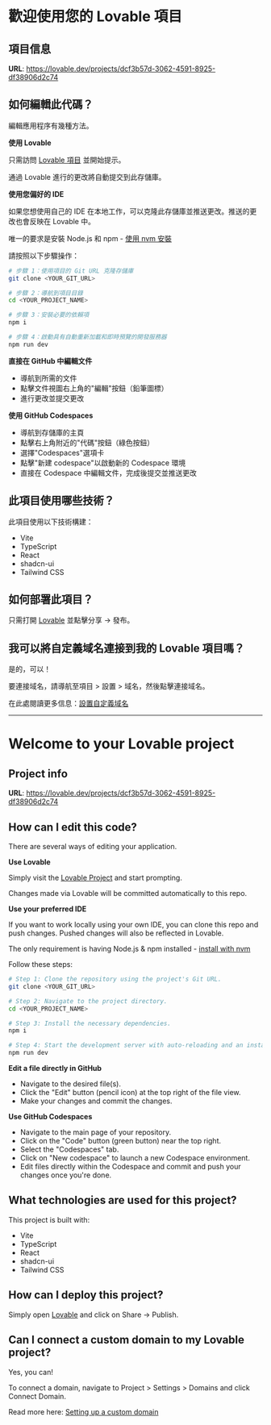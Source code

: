 
# 歡迎使用您的 Lovable 項目

## 項目信息

**URL**: https://lovable.dev/projects/dcf3b57d-3062-4591-8925-df38906d2c74

## 如何編輯此代碼？

編輯應用程序有幾種方法。

**使用 Lovable**

只需訪問 [Lovable 項目](https://lovable.dev/projects/dcf3b57d-3062-4591-8925-df38906d2c74) 並開始提示。

通過 Lovable 進行的更改將自動提交到此存儲庫。

**使用您偏好的 IDE**

如果您想使用自己的 IDE 在本地工作，可以克隆此存儲庫並推送更改。推送的更改也會反映在 Lovable 中。

唯一的要求是安裝 Node.js 和 npm - [使用 nvm 安裝](https://github.com/nvm-sh/nvm#installing-and-updating)

請按照以下步驟操作：

```sh
# 步驟 1：使用項目的 Git URL 克隆存儲庫
git clone <YOUR_GIT_URL>

# 步驟 2：導航到項目目錄
cd <YOUR_PROJECT_NAME>

# 步驟 3：安裝必要的依賴項
npm i

# 步驟 4：啟動具有自動重新加載和即時預覽的開發服務器
npm run dev
```

**直接在 GitHub 中編輯文件**

- 導航到所需的文件
- 點擊文件視圖右上角的"編輯"按鈕（鉛筆圖標）
- 進行更改並提交更改

**使用 GitHub Codespaces**

- 導航到存儲庫的主頁
- 點擊右上角附近的"代碼"按鈕（綠色按鈕）
- 選擇"Codespaces"選項卡
- 點擊"新建 codespace"以啟動新的 Codespace 環境
- 直接在 Codespace 中編輯文件，完成後提交並推送更改

## 此項目使用哪些技術？

此項目使用以下技術構建：

- Vite
- TypeScript
- React
- shadcn-ui
- Tailwind CSS

## 如何部署此項目？

只需打開 [Lovable](https://lovable.dev/projects/dcf3b57d-3062-4591-8925-df38906d2c74) 並點擊分享 -> 發布。

## 我可以將自定義域名連接到我的 Lovable 項目嗎？

是的，可以！

要連接域名，請導航至項目 > 設置 > 域名，然後點擊連接域名。

在此處閱讀更多信息：[設置自定義域名](https://docs.lovable.dev/tips-tricks/custom-domain#step-by-step-guide)

---

# Welcome to your Lovable project

## Project info

**URL**: https://lovable.dev/projects/dcf3b57d-3062-4591-8925-df38906d2c74

## How can I edit this code?

There are several ways of editing your application.

**Use Lovable**

Simply visit the [Lovable Project](https://lovable.dev/projects/dcf3b57d-3062-4591-8925-df38906d2c74) and start prompting.

Changes made via Lovable will be committed automatically to this repo.

**Use your preferred IDE**

If you want to work locally using your own IDE, you can clone this repo and push changes. Pushed changes will also be reflected in Lovable.

The only requirement is having Node.js & npm installed - [install with nvm](https://github.com/nvm-sh/nvm#installing-and-updating)

Follow these steps:

```sh
# Step 1: Clone the repository using the project's Git URL.
git clone <YOUR_GIT_URL>

# Step 2: Navigate to the project directory.
cd <YOUR_PROJECT_NAME>

# Step 3: Install the necessary dependencies.
npm i

# Step 4: Start the development server with auto-reloading and an instant preview.
npm run dev
```

**Edit a file directly in GitHub**

- Navigate to the desired file(s).
- Click the "Edit" button (pencil icon) at the top right of the file view.
- Make your changes and commit the changes.

**Use GitHub Codespaces**

- Navigate to the main page of your repository.
- Click on the "Code" button (green button) near the top right.
- Select the "Codespaces" tab.
- Click on "New codespace" to launch a new Codespace environment.
- Edit files directly within the Codespace and commit and push your changes once you're done.

## What technologies are used for this project?

This project is built with:

- Vite
- TypeScript
- React
- shadcn-ui
- Tailwind CSS

## How can I deploy this project?

Simply open [Lovable](https://lovable.dev/projects/dcf3b57d-3062-4591-8925-df38906d2c74) and click on Share -> Publish.

## Can I connect a custom domain to my Lovable project?

Yes, you can!

To connect a domain, navigate to Project > Settings > Domains and click Connect Domain.

Read more here: [Setting up a custom domain](https://docs.lovable.dev/tips-tricks/custom-domain#step-by-step-guide)
